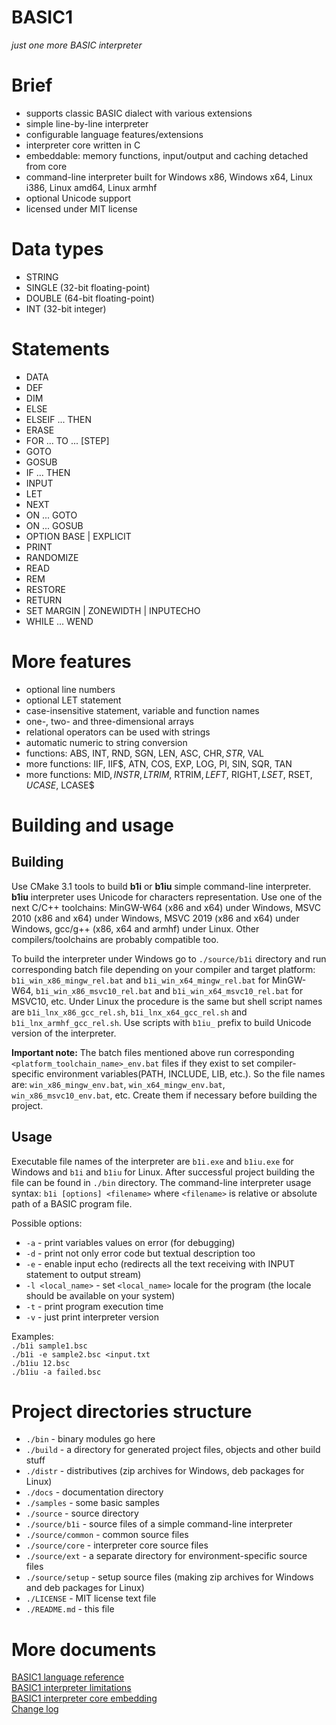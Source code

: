 # BASIC1  
  
*just one more BASIC interpreter*  
  
# Brief  
  
- supports classic BASIC dialect with various extensions  
- simple line-by-line interpreter  
- configurable language features/extensions  
- interpreter core written in C  
- embeddable: memory functions, input/output and caching detached from core  
- command-line interpreter built for Windows x86, Windows x64, Linux i386, Linux amd64, Linux armhf  
- optional Unicode support
- licensed under MIT license  
  
# Data types  
  
- STRING  
- SINGLE (32-bit floating-point)  
- DOUBLE (64-bit floating-point)
- INT (32-bit integer)  
  
# Statements  
  
- DATA  
- DEF  
- DIM  
- ELSE  
- ELSEIF ... THEN  
- ERASE  
- FOR ... TO ... \[STEP\]  
- GOTO  
- GOSUB  
- IF ... THEN  
- INPUT  
- LET  
- NEXT  
- ON ... GOTO  
- ON ... GOSUB  
- OPTION BASE | EXPLICIT  
- PRINT  
- RANDOMIZE  
- READ  
- REM  
- RESTORE  
- RETURN  
- SET MARGIN | ZONEWIDTH | INPUTECHO  
- WHILE ... WEND  
  
# More features  
  
- optional line numbers  
- optional LET statement  
- case-insensitive statement, variable and function names  
- one-, two- and three-dimensional arrays  
- relational operators can be used with strings  
- automatic numeric to string conversion  
- functions: ABS, INT, RND, SGN, LEN, ASC, CHR$, STR$, VAL  
- more functions: IIF, IIF$, ATN, COS, EXP, LOG, PI, SIN, SQR, TAN  
- more functions: MID$, INSTR, LTRIM$, RTRIM$, LEFT$, RIGHT$, LSET$, RSET$, UCASE$, LCASE$  
  
# Building and usage  
  
## Building  
  
Use CMake 3.1 tools to build **b1i** or **b1iu** simple command-line interpreter. **b1iu** interpreter uses Unicode for characters representation. Use one of the next C/C++ toolchains: MinGW-W64 (x86 and x64) under Windows, MSVC 2010 (x86 and x64) under Windows, MSVC 2019 (x86 and x64) under Windows, gcc/g++ (x86, x64 and armhf) under Linux. Other compilers/toolchains are probably compatible too.  
  
To build the interpreter under Windows go to `./source/b1i` directory and run corresponding batch file depending on your compiler and target platform: `b1i_win_x86_mingw_rel.bat` and `b1i_win_x64_mingw_rel.bat` for MinGW-W64, `b1i_win_x86_msvc10_rel.bat` and `b1i_win_x64_msvc10_rel.bat` for MSVC10, etc. Under Linux the procedure is the same but shell script names are `b1i_lnx_x86_gcc_rel.sh`, `b1i_lnx_x64_gcc_rel.sh` and `b1i_lnx_armhf_gcc_rel.sh`. Use scripts with `b1iu_` prefix to build Unicode version of the interpreter.  
  
**Important note:** The batch files mentioned above run corresponding `<platform_toolchain_name>_env.bat` files if they exist to set compiler-specific environment variables(PATH, INCLUDE, LIB, etc.). So the file names are: `win_x86_mingw_env.bat`, `win_x64_mingw_env.bat`, `win_x86_msvc10_env.bat`, etc. Create them if necessary before building the project.  
  
## Usage  
  
Executable file names of the interpreter are `b1i.exe` and `b1iu.exe` for Windows and `b1i` and `b1iu` for Linux. After successful project building the file can be found in `./bin` directory. The command-line interpreter usage syntax: `b1i [options] <filename>` where `<filename>` is relative or absolute path of a BASIC program file.  
  
Possible options:  
- `-a` - print variables values on error (for debugging)  
- `-d` - print not only error code but textual description too  
- `-e` - enable input echo (redirects all the text receiving with INPUT statement to output stream)  
- `-l <local_name>` - set `<local_name>` locale for the program (the locale should be available on your system)  
- `-t` - print program execution time  
- `-v` - just print interpreter version  
  
Examples:  
`./b1i sample1.bsc`  
`./b1i -e sample2.bsc <input.txt`  
`./b1iu 12.bsc`  
`./b1iu -a failed.bsc`  
  
# Project directories structure  
  
- `./bin` - binary modules go here  
- `./build` - a directory for generated project files, objects and other build stuff  
- `./distr` - distributives (zip archives for Windows, deb packages for Linux)  
- `./docs` - documentation directory  
- `./samples` - some basic samples  
- `./source` - source directory  
- `./source/b1i` - source files of a simple command-line interpreter  
- `./source/common` - common source files  
- `./source/core` - interpreter core source files  
- `./source/ext` - a separate directory for environment-specific source files  
- `./source/setup` - setup source files (making zip archives for Windows and deb packages for Linux)  
- `./LICENSE` - MIT license text file  
- `./README.md` - this file  
  
# More documents  
  
[BASIC1 language reference](./docs/reference.md)  
[BASIC1 interpreter limitations](./docs/limits.md)  
[BASIC1 interpreter core embedding](./docs/embedding.md)  
[Change log](./docs/changelog)  
  